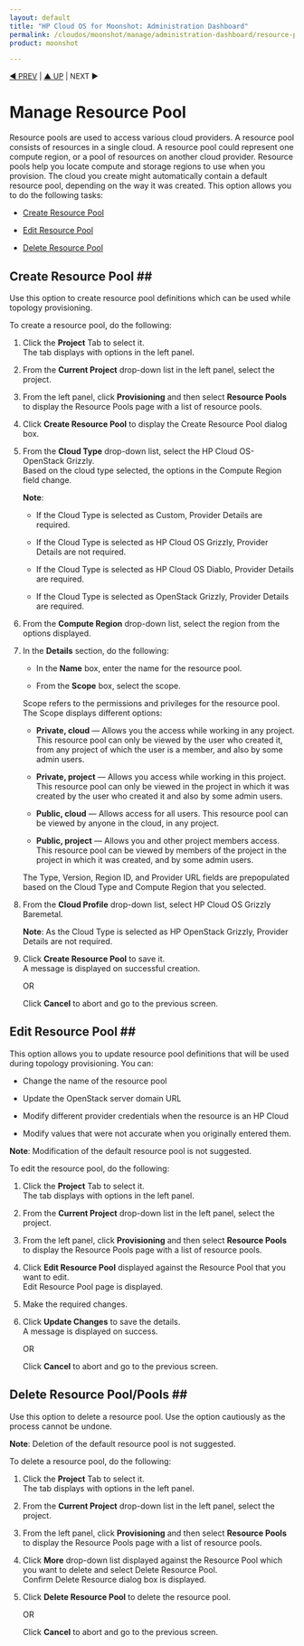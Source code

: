 ```yaml
---
layout: default
title: "HP Cloud OS for Moonshot: Administration Dashboard"
permalink: /cloudos/moonshot/manage/administration-dashboard/resource-pools/
product: moonshot

---
```


<script>

function PageRefresh {
onLoad="window.refresh"
}

PageRefresh();

</script>

<p style="font-size: small;"> <a href="/cloudos/moonshot/manage/">&#9664; PREV</a> | <a href="/cloudos/moonshot/manage">&#9650; UP</a> | NEXT &#9654;</p>

# Manage Resource Pool #

Resource pools are used to access various cloud providers. A resource pool consists of resources in a single cloud. A resource pool could represent one compute region, or a pool of resources on another cloud provider. Resource pools help you locate compute and storage regions to use when you provision. The cloud you create might automatically contain a default resource pool, depending on the way it was created. This option allows you to do the following tasks:

* <a href="#Create Resource Pool">Create Resource Pool</a>

* <a href="#Edit Resource Pool">Edit Resource Pool</a>

* <a href="#Delete Resource Pool">Delete Resource Pool</a>


## Create Resource Pool ##<a name="Create Resource Pool"></a>

Use this option to create resource pool definitions which can be used while topology provisioning.

To create a resource pool, do the following:

1.	Click the **Project** Tab to select it.<br>
The tab displays with options in the left panel.</br>

2.	From the **Current Project** drop-down list in the left panel, select the project.

3.	From the left panel, click **Provisioning** and then select **Resource Pools** to display the Resource Pools page with a list of resource pools.

4.	Click **Create Resource Pool** to display the Create Resource Pool dialog box.

5.	From the **Cloud Type** drop-down list, select the HP Cloud OS-OpenStack Grizzly.<br>
Based on the cloud type selected, the options in the Compute Region field change.</br>

	**Note**:
	
	   * If the Cloud Type is selected as Custom, Provider Details are required.
	   	
	   * If the Cloud Type is selected as HP Cloud OS Grizzly, Provider Details are not required.	
	   * If the Cloud Type is selected as HP Cloud OS Diablo, Provider Details are required.	
	   * If the Cloud Type is selected as OpenStack Grizzly, Provider Details are required.

6.  From the **Compute Region** drop-down list, select the region from the options displayed.
7.  In the **Details** section, do the following:

	* In the **Name** box, enter the name for the resource pool.

	* From the **Scope** box, select the scope. 

	Scope refers to the permissions and privileges for the resource pool. The Scope displays different options:

	* **Private, cloud** — Allows you the access while working in any project. This resource pool can only be viewed by the user who created it, from any project of which the user is a member, and also by some admin users.


	* **Private, project** — Allows you access while working in this project. This resource pool can only be viewed in the project in which it was created by the user who created it and also by some admin users.
	
	* **Public, cloud** — Allows access for all users. This resource pool can be viewed by anyone in the cloud, in any project.

	* **Public, project** — Allows you and other project members access. This resource pool can be viewed by members of the project in the project in which it was created, and by some admin users.
	
	The Type, Version, Region ID, and Provider URL fields are prepopulated based on the Cloud Type and Compute Region that you selected.

8.	From the **Cloud Profile** drop-down list, select HP Cloud OS Grizzly Baremetal.

    **Note**: As the Cloud Type is selected as HP OpenStack Grizzly, Provider Details are not required.

9.	Click **Create Resource Pool** to save it.<br>
A message is displayed on successful creation.</br>

     OR

    Click **Cancel** to abort and go to the previous screen.


## Edit Resource Pool ##<a name="Edit Resource Pool"></a>

This option allows you to update resource pool definitions that will be used during topology provisioning. You can:

* Change the name of the resource pool

* Update the OpenStack server domain URL

* Modify different provider credentials when the resource is an HP Cloud

* Modify values that were not accurate when you originally entered them.

**Note**: Modification of the default resource pool is not suggested.

To edit the resource pool, do the following:

1.	Click the **Project** Tab to select it.<br>
The tab displays with options in the left panel.</br>

2.	From the **Current Project** drop-down list in the left panel, select the project.

3.	From the left panel, click **Provisioning** and then select **Resource Pools** to display the Resource Pools page with a list of resource pools.

4.	Click **Edit Resource Pool** displayed against the Resource Pool that you want to edit.<br>Edit Resource Pool page is displayed.</br>

5.	Make the required changes.

6.	Click **Update Changes** to save the details.<br>
A message is displayed on success.<br>

    OR

    Click **Cancel** to abort and go to the previous screen.

## Delete Resource Pool/Pools ##<a name="Delete Resource Pool"></a>

Use this option to delete a resource pool. Use the option cautiously as the process cannot be undone. 

**Note**: Deletion of the default resource pool is not suggested.

To delete a resource pool, do the following:

1.	Click the **Project** Tab to select it.<br>
The tab displays with options in the left panel.</br>

2.	From the **Current Project** drop-down list in the left panel, select the project.

3.	From the left panel, click **Provisioning** and then select **Resource Pools** to display the Resource Pools page with a list of resource pools.

4.	Click **More** drop-down list displayed against the Resource Pool which you want to delete and select Delete Resource Pool.<br>
Confirm Delete Resource dialog box is displayed.</br>

5.	Click **Delete Resource Pool** to delete the resource pool.

     OR
 
     Click **Cancel** to abort and go to the previous screen.
